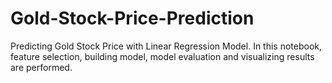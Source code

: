 # Gold-Stock-Price-Prediction
Predicting Gold Stock Price with Linear Regression Model.
In this notebook, feature selection, building model, model evaluation and visualizing results are performed.
